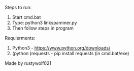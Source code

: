 Steps to run:
1. Start cmd.bat
2. Type: python3 linkspammer.py
3. Then follow steps in program

Requierments:
1. Python3 - https://www.python.org/downloads/
2. (python )requests  - pip install requests (in cmd.bat/exe)

Made by rustywolf021
